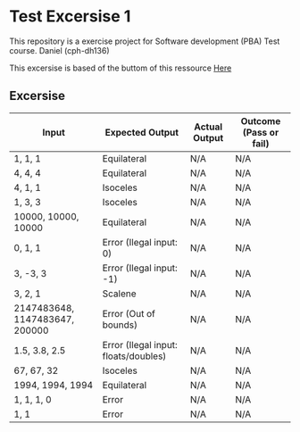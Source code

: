 # Test Excersise 1
This repository is a exercise project for Software development (PBA) Test course. Daniel (cph-dh136)

This excersise is based of the buttom of this ressource [Here](https://github.com/datsoftlyngby/soft2018spring-test-teaching-material/blob/master/slides/IntroductionTest.pdf)

## Excersise

Input     |  Expected Output  |   Actual Output   |  Outcome (Pass or fail)
--------- | ----------------- | ----------------- | -----------------------
1, 1, 1   | Equilateral       | N/A               | N/A
4, 4, 4   | Equilateral       | N/A               | N/A
4, 1, 1   | Isoceles          | N/A               | N/A
1, 3, 3   | Isoceles         | N/A               | N/A
10000, 10000, 10000   | Equilateral       | N/A               | N/A
0, 1, 1   | Error (Ilegal input: 0)       | N/A               | N/A
3, -3, 3   | Error (Ilegal input: -1)       | N/A               | N/A
3, 2, 1   | Scalene       | N/A               | N/A
2147483648, 1147483647, 200000   | Error (Out of bounds)       | N/A               | N/A
1.5, 3.8, 2.5 | Error (Ilegal input: floats/doubles) | N/A | N/A
67, 67, 32   | Isoceles       | N/A               | N/A
1994, 1994, 1994   | Equilateral       | N/A               | N/A
1, 1, 1, 0   | Error       | N/A               | N/A
1, 1   | Error       | N/A               | N/A
